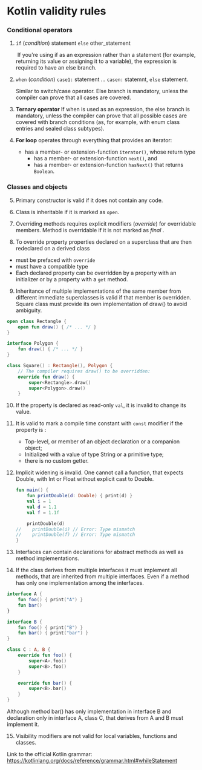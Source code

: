 # Kotlin validity rules

### Conditional operators

1. `if` (*condition*) statement `else` other_statement

   ​	If you're using if as an expression rather than a statement (for example, returning its value or assigning it to a variable), the expression is required to have an else branch. 

2. `when` (*condition*) `case1:` statement ... `casen:` statemnt, `else` statement.

   Similar to switch/case operator. Else branch is mandatory, unless the compiler can prove that all cases are covered.	

3. **Ternary operator**
   If when is used as an expression, the else branch is mandatory, unless the compiler can prove that all possible cases are covered with branch conditions (as, for example, with enum class entries and sealed class subtypes).

4. **For loop** operates through everything that provides an iterator:

   * has a member- or extension-function `iterator()`, whose return type 
     * has a member- or extension-function `next()`, and 
     * has a member- or extension-function `hasNext()` that returns `Boolean`.

### Classes and objects

5. Primary constructor is valid if it does not contain any code.

6. Class is inheritable if it is marked as `open`.

7. Overriding methods requires explicit modifiers (*override*) for overridable members. Method is overridable if it is not marked as *final* .

8. To override property properties declared on a superclass that are then redeclared on a derived class 

* must be prefaced with `override`
* must have a compatible type
* Each declared property can be overridden by a property with an initializer or by a property with a `get` method.

9. Inheritance of multiple implementations of the same member from different immediate superclasses is valid if that member is overridden. Square class must provide its own implementation of draw() to avoid ambiguity.

```kotlin
open class Rectangle {
    open fun draw() { /* ... */ }
}

interface Polygon {
    fun draw() { /* ... */ } 
}

class Square() : Rectangle(), Polygon {
    // The compiler requires draw() to be overridden:
    override fun draw() {
        super<Rectangle>.draw()
        super<Polygon>.draw() 
    }
```

10. If the property is declared as read-only `val`, it is invalid to change its value.

11. It is valid to mark a compile time constant with `const` modifier if the property is :

    * Top-level, or member of an object declaration or a companion object;
    * Initialized with a value of type String or a primitive type;
    * there is no custom getter.

12. Implicit widening is invalid. One cannot call a function, that expects Double, with Int or Float without explicit cast to Double.

    ``` kotlin
    fun main() {
        fun printDouble(d: Double) { print(d) }
    	val i = 1    
    	val d = 1.1
    	val f = 1.1f 
    
    	printDouble(d)
    //    printDouble(i) // Error: Type mismatch
    //    printDouble(f) // Error: Type mismatch
    }
    ```

13. Interfaces can contain declarations for abstract methods as well as method implementations. 

14. If the class derives from multiple interfaces it must implement all methods, that are inherited from multiple interfaces. Even if a method has only one implementation among the interfaces.

``` kotlin
interface A {
    fun foo() { print("A") }
    fun bar()
}

interface B {
    fun foo() { print("B") }
    fun bar() { print("bar") }
}

class C : A, B {
    override fun foo() {
        super<A>.foo()
        super<B>.foo()
    }

    override fun bar() {
        super<B>.bar()
    }
}
```

Although method bar() has only implementation in interface B and declaration only in interface A, class C, that derives from A and B must implement it.

15. Visibility modifiers are not valid for local variables, functions and classes.





























































Link to the official Kotlin grammar:
https://kotlinlang.org/docs/reference/grammar.html#whileStatement